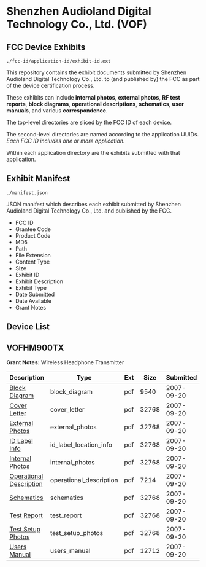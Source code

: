 # Shenzhen Audioland Digital Technology Co., Ltd. (VOF)
## FCC Device Exhibits

```
./fcc-id/application-id/exhibit-id.ext
```

This repository contains the exhibit documents submitted by Shenzhen Audioland Digital Technology Co., Ltd. to (and published by) the FCC as part of the device certification process.

These exhibits can include **internal photos**, **external photos**, **RF test reports**, **block diagrams**, **operational descriptions**, **schematics**, **user manuals**, and various **correspondence**.

The top-level directories are sliced by the FCC ID of each device.

The second-level directories are named according to the application UUIDs. *Each FCC ID includes one or more application.*

Within each application directory are the exhibits submitted with that application. 

## Exhibit Manifest

```
./manifest.json
```

JSON manifest which describes each exhibit submitted by Shenzhen Audioland Digital Technology Co., Ltd. and published by the FCC.

- FCC ID
- Grantee Code
- Product Code
- MD5
- Path
- File Extension
- Content Type
- Size
- Exhibit ID
- Exhibit Description
- Exhibit Type
- Date Submitted
- Date Available
- Grant Notes

## Device List
## VOFHM900TX
**Grant Notes:** Wireless Headphone Transmitter

| Description | Type | Ext | Size | Submitted | Available |
| ----------- | ---- | --- | ---- | --------- | --------- |
| [Block Diagram](VOFHM900TX/20288b1ca993179777b65aefe9b5abd6/845427.pdf) | block_diagram | pdf | 9540 | 2007-09-20 | 2007-09-20 |
| [Cover Letter](VOFHM900TX/20288b1ca993179777b65aefe9b5abd6/845430.pdf) | cover_letter | pdf | 32768 | 2007-09-20 | 2007-09-20 |
| [External Photos](VOFHM900TX/20288b1ca993179777b65aefe9b5abd6/845429.pdf) | external_photos | pdf | 32768 | 2007-09-20 | 2007-09-20 |
| [ID Label Info](VOFHM900TX/20288b1ca993179777b65aefe9b5abd6/845431.pdf) | id_label_location_info | pdf | 32768 | 2007-09-20 | 2007-09-20 |
| [Internal Photos](VOFHM900TX/20288b1ca993179777b65aefe9b5abd6/845432.pdf) | internal_photos | pdf | 32768 | 2007-09-20 | 2007-09-20 |
| [Operational Description](VOFHM900TX/20288b1ca993179777b65aefe9b5abd6/845433.pdf) | operational_description | pdf | 7214 | 2007-09-20 | 2007-09-20 |
| [Schematics](VOFHM900TX/20288b1ca993179777b65aefe9b5abd6/845428.pdf) | schematics | pdf | 32768 | 2007-09-20 | 2007-09-20 |
| [Test Report](VOFHM900TX/20288b1ca993179777b65aefe9b5abd6/845426.pdf) | test_report | pdf | 32768 | 2007-09-20 | 2007-09-20 |
| [Test Setup Photos](VOFHM900TX/20288b1ca993179777b65aefe9b5abd6/845434.pdf) | test_setup_photos | pdf | 32768 | 2007-09-20 | 2007-09-20 |
| [Users Manual](VOFHM900TX/20288b1ca993179777b65aefe9b5abd6/845435.pdf) | users_manual | pdf | 12712 | 2007-09-20 | 2007-09-20 |
